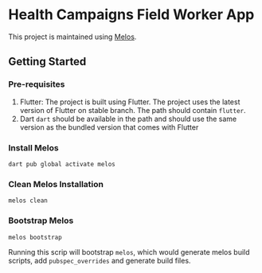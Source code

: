 # Health Campaigns Field Worker App

This project is maintained using [Melos](https://melos.invertase.dev).

## Getting Started

### Pre-requisites

1. Flutter: 
The project is built using Flutter. The project uses the latest version of Flutter on stable branch. The path should contain `flutter`.
2. Dart
`dart` should be available in the path and should use the same version as the bundled version that comes with Flutter


### Install Melos

```shell
dart pub global activate melos
```

### Clean Melos Installation

```shell
melos clean
```

### Bootstrap Melos

```shell
melos bootstrap
```

Running this scrip will bootstrap `melos`, which would generate melos build scripts, add `pubspec_overrides` and generate build files.
